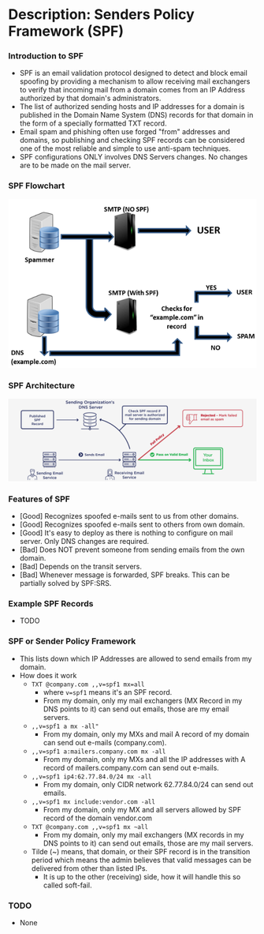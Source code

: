 # Description: Senders Policy Framework (SPF)

### Introduction to SPF
* SPF is an email validation protocol designed to detect and block email spoofing by providing a mechanism to allow 
  receiving mail exchangers to verify that incoming mail from a domain comes from an IP Address authorized by that 
  domain's administrators.
* The list of authorized sending hosts and IP addresses for a domain is published in the Domain Name System (DNS) 
  records for that domain in the form of a specially formatted TXT record.
* Email spam and phishing often use forged "from" addresses and domains, so publishing and checking SPF records can be 
  considered one of the most reliable and simple to use anti-spam techniques.
* SPF configurations ONLY involves DNS Servers changes. No changes are to be made on the mail server.

### SPF Flowchart
![](images/spf-flowchart.png)

### SPF Architecture
![](images/spf-architecture.png)

### Features of SPF
* [Good] Recognizes spoofed e-mails sent to us from other domains.
* [Good] Recognizes spoofed e-mails sent to others from own domain.
* [Good] It's easy to deploy as there is nothing to configure on mail server. Only DNS changes are required.
* [Bad] Does NOT prevent someone from sending emails from the own domain.
* [Bad] Depends on the transit servers.
* [Bad] Whenever message is forwarded, SPF breaks. This can be partially solved by SPF:SRS.

### Example SPF Records
* TODO

### SPF or Sender Policy Framework
* This lists down which IP Addresses are allowed to send emails from my domain.
* How does it work
    - `TXT @company.com ,,v=spf1 mx=all`
        - where `v=spf1` means it's an SPF record.
        - From my domain, only my mail exchangers (MX Record in my DNS points to it) can send out emails, those are my email servers.
    - `,,v=spf1 a mx -all"`
        - From my domain, only my MXs and mail A record of my domain can send out e-mails (company.com).
    - `,,v=spf1 a:mailers.company.com mx -all`
        - From my domain, only my MXs and all the IP addresses with A record of mailers.company.com can send out e-mails.
    - `,,v=spf1 ip4:62.77.84.0/24 mx -all`
        - From my domain, only CIDR network 62.77.84.0/24 can send out emails.
    - `,,v=spf1 mx include:vendor.com -all`
        - From my domain, only my MX and all servers allowed by SPF record of the domain vendor.com
    - `TXT @company.com ,,v=spf1 mx ~all`
        - From my domain, only my mail exchangers (MX records in my DNS points to it) can send out emails, those are my 
          mail servers.
    - Tilde (~) means, that domain, or their SPF record is in the transition period which means the admin believes that 
      valid messages can be delivered from other than listed IPs.
        - It is up to the other (receiving) side, how it will   handle this so called soft-fail.

### TODO
* None

